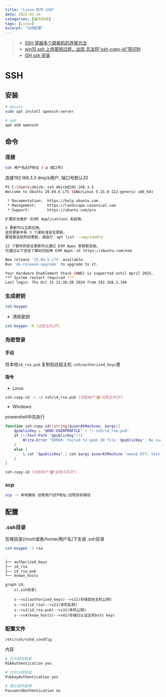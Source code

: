 ```yaml
---
title: "Linux-软件-SSH"
date: 2021-03-14
categories: [操作系统]
tags: [Linux]
excerpt: "SSH配置"
---
```


> - [SSH 穿越多个跳板机的连接方法](https://murphypei.github.io/blog/2021/12/ssh-proxyjump.html)
> - [win10 ssh 上传密钥过程，出现 无法将"ssh-copy-id"项识别](https://blog.csdn.net/Defiler_Lee/article/details/116278442)
> - [iSH ssh 安装](https://blog.csdn.net/u010953692/article/details/108582389)

# SSH

## 安装

```sh
# Ubuntu
sudo apt install openssh-server

# apk
apk add openssh
```

## 命令

### 连接

```sh
ssh 用户名@IP地址 (-p 端口号)
```

连接192.168.3.3 dmjcb用户, 端口号默认20

```sh
PS C:\Users\dmjcb> ssh dmjcb@192.168.3.3
Welcome to Ubuntu 20.04.6 LTS (GNU/Linux 5.15.0-122-generic x86_64)

 * Documentation:  https://help.ubuntu.com
 * Management:     https://landscape.canonical.com
 * Support:        https://ubuntu.com/pro

扩展安全维护（ESM）Applications 未启用。

3 更新可以立即应用。
这些更新中有 3 个是标准安全更新。
要查看这些附加更新，请运行：apt list --upgradable

12 个额外的安全更新可以通过 ESM Apps 来获取安装。
可通过以下途径了解如何启用 ESM Apps：at https://ubuntu.com/esm

New release '22.04.5 LTS' available.
Run 'do-release-upgrade' to upgrade to it.

Your Hardware Enablement Stack (HWE) is supported until April 2025.
*** System restart required ***
Last login: Thu Oct 31 21:26:38 2024 from 192.168.3.104
```

### 生成密钥

```sh
ssh-keygen
```

- 清除密钥

```sh
ssh-keygen -R [远程主机IP]
```

### 免密登录

#### 手动

将本地`id_rsa.pub` 复制到远程主机`.ssh/authorized_keys`里

#### 指令

- Linux

```sh
ssh-copy-id -i ~/.ssh/id_rsa.pub [远程用户]@[远程主机IP]
```

- Windows

powershell中先执行

```powershell
function ssh-copy-id([string]$userAtMachine, $args){   
    $publicKey = "$ENV:USERPROFILE" + "/.ssh/id_rsa.pub"
    if (!(Test-Path "$publicKey")){
        Write-Error "ERROR: failed to open ID file '$publicKey': No such file"            
    }
    else {
        & cat "$publicKey" | ssh $args $userAtMachine "umask 077; test -d .ssh || mkdir .ssh ; cat >> .ssh/authorized_keys || exit 1"      
    }
}
```

```sh
ssh-copy-id [远程用户]@[远程主机IP]
```

### scp

```sh
scp -r 本地路径 远程用户@IP地址:远程目标路径
```

## 配置

### .ssh目录

在根目录(/root/或者/home/用户名)下生成 .ssh目录

```sh
ssh-keygen -t rsa
```

```sh
.
├── authprized_keys
├── id_rsa
├── id_rsa.pub
└── known_hosts
```

```mermaid
graph LR;
    s(.ssh目录)

    s-->s1(authorized_keys)-->s11(存储其他主机公钥)
    s-->s2(id_rsa)-->s21(本机私钥)
    s-->s3(id_rsa.pub)-->s31(本机公钥)
    s-->s4(know_hosts)-->s41(存储已认证主机host key)
```

### 配置文件

```sh
/etc/ssh/sshd_condfig
```

内容

```sh
# 允许密钥登录
RSAAuthentication yes

# 允许公钥验证 
PubkeyAuthentication yes

# 禁止密码登录
PasswordAuthentication no
```